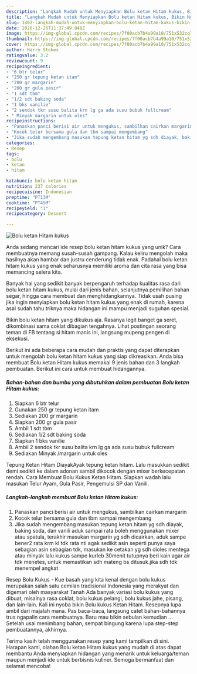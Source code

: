 ```yaml
---
description: "Langkah Mudah untuk Menyiapkan Bolu ketan Hitam kukus, Bikin Ngiler"
title: "Langkah Mudah untuk Menyiapkan Bolu ketan Hitam kukus, Bikin Ngiler"
slug: 1402-langkah-mudah-untuk-menyiapkan-bolu-ketan-hitam-kukus-bikin-ngiler
date: 2020-12-26T11:37:49.848Z
image: https://img-global.cpcdn.com/recipes/7f00acb7b4a99a10/751x532cq70/bolu-ketan-hitam-kukus-foto-resep-utama.jpg
thumbnail: https://img-global.cpcdn.com/recipes/7f00acb7b4a99a10/751x532cq70/bolu-ketan-hitam-kukus-foto-resep-utama.jpg
cover: https://img-global.cpcdn.com/recipes/7f00acb7b4a99a10/751x532cq70/bolu-ketan-hitam-kukus-foto-resep-utama.jpg
author: Harry Stokes
ratingvalue: 3.2
reviewcount: 9
recipeingredient:
- "6 btr telur"
- "250 gr tepung ketan itam"
- "200 gr margarin"
- "200 gr gula pasir"
- "1 sdt tbm"
- "1/2 sdt baking soda"
- "1 bks vanilie"
- "2 sendok tkr susu balita krn lg ga ada susu bubuk fullcream"
- " Minyak margarin untuk oles"
recipeinstructions:
- "Panaskan panci berisi air untuk mengukus, sambilkan cairkan margarin"
- "Kocok telur bersama gula dan tbm sampai mengembang"
- "Jika sudah mengembang masukan tepung ketan hitam yg sdh diayak, baking soda, dan vanili aduk sampai rata boleh menggunakan mixer atau spatula, terakhir masukan margarin yg sdh dicairkan, aduk sampe bener2 rata krm kl tdk rata nti agak sedikit asin seperti punya saya sebagian asin sebagian tdk, masukan ke cetakan yg sdh dioles mentega atau minyak lalu kukus sampe kurleb 30menit tutupnya beri kain agar air tdk menetes, untuk memastikan sdh mateng bs ditusuk.jika sdh tdk menempel angkat"
categories:
- Resep
tags:
- bolu
- ketan
- hitam

katakunci: bolu ketan hitam 
nutrition: 237 calories
recipecuisine: Indonesian
preptime: "PT13M"
cooktime: "PT45M"
recipeyield: "1"
recipecategory: Dessert

---
```



![Bolu ketan Hitam kukus](https://img-global.cpcdn.com/recipes/7f00acb7b4a99a10/751x532cq70/bolu-ketan-hitam-kukus-foto-resep-utama.jpg)

Anda sedang mencari ide resep bolu ketan hitam kukus yang unik? Cara membuatnya memang susah-susah gampang. Kalau keliru mengolah maka hasilnya akan hambar dan justru cenderung tidak enak. Padahal bolu ketan hitam kukus yang enak seharusnya memiliki aroma dan cita rasa yang bisa memancing selera kita.

Banyak hal yang sedikit banyak berpengaruh terhadap kualitas rasa dari bolu ketan hitam kukus, mulai dari jenis bahan, selanjutnya pemilihan bahan segar, hingga cara membuat dan menghidangkannya. Tidak usah pusing jika ingin menyiapkan bolu ketan hitam kukus yang enak di rumah, karena asal sudah tahu triknya maka hidangan ini mampu menjadi suguhan spesial.

Bikin bolu ketan hitam yang dikukus aja. Rasanya legit banget ga seret, dikombinasi sama coklat dibagian tengahnya. Lihat postingan seorang teman di FB tentang si hitam manis ini, langsung mupeng pengen di eksekusi.


Berikut ini ada beberapa cara mudah dan praktis yang dapat diterapkan untuk mengolah bolu ketan hitam kukus yang siap dikreasikan. Anda bisa membuat Bolu ketan Hitam kukus memakai 9 jenis bahan dan 3 langkah pembuatan. Berikut ini cara untuk membuat hidangannya.

<!--inarticleads1-->

##### Bahan-bahan dan bumbu yang dibutuhkan dalam pembuatan Bolu ketan Hitam kukus:

1. Siapkan 6 btr telur
1. Gunakan 250 gr tepung ketan itam
1. Sediakan 200 gr margarin
1. Siapkan 200 gr gula pasir
1. Ambil 1 sdt tbm
1. Sediakan 1/2 sdt baking soda
1. Siapkan 1 bks vanilie
1. Ambil 2 sendok tkr susu balita krn lg ga ada susu bubuk fullcream
1. Sediakan  Minyak /margarin untuk oles


Tepung Ketan Hitam DiayakAyak tepung ketan hitam. Lalu masukkan sedikit demi sedikit ke dalam adonan sambil dikocok dengan mixer berkecepatan rendah. Cara Membuat Bolu Kukus Ketan Hitam. Siapkan wadah lalu masukan Telur Ayam, Gula Pasir, Pengemulsi SP dan Vanili. 

<!--inarticleads2-->

##### Langkah-langkah membuat Bolu ketan Hitam kukus:

1. Panaskan panci berisi air untuk mengukus, sambilkan cairkan margarin
1. Kocok telur bersama gula dan tbm sampai mengembang
1. Jika sudah mengembang masukan tepung ketan hitam yg sdh diayak, baking soda, dan vanili aduk sampai rata boleh menggunakan mixer atau spatula, terakhir masukan margarin yg sdh dicairkan, aduk sampe bener2 rata krm kl tdk rata nti agak sedikit asin seperti punya saya sebagian asin sebagian tdk, masukan ke cetakan yg sdh dioles mentega atau minyak lalu kukus sampe kurleb 30menit tutupnya beri kain agar air tdk menetes, untuk memastikan sdh mateng bs ditusuk.jika sdh tdk menempel angkat


Resep Bolu Kukus - Kue basah yang kita kenal dengan bolu kukus merupakan salah satu cemilan tradisional Indonesia yang merakyat dan digemari oleh masyarakat Tanah Ada banyak variasi bolu kukus yang dibuat, misalnya rasa coklat, bolu kukus pelangi, bolu kukus jahe, pisang, dan lain-lain. Kali ini nyoba bikin Bolu kukus Ketan Hitam. Resepnya lupa ambil dari majalah mana. Pas baca-baca, langsung catet bahan-bahannya trus ngapalin cara membuatnya. Baru mau bikin sebulan kemudian … Setelah usai menimbang bahan, sempat bingung karena lupa step-step pembuatannya, akhirnya. 

Terima kasih telah menggunakan resep yang kami tampilkan di sini. Harapan kami, olahan Bolu ketan Hitam kukus yang mudah di atas dapat membantu Anda menyiapkan hidangan yang menarik untuk keluarga/teman maupun menjadi ide untuk berbisnis kuliner. Semoga bermanfaat dan selamat mencoba!
